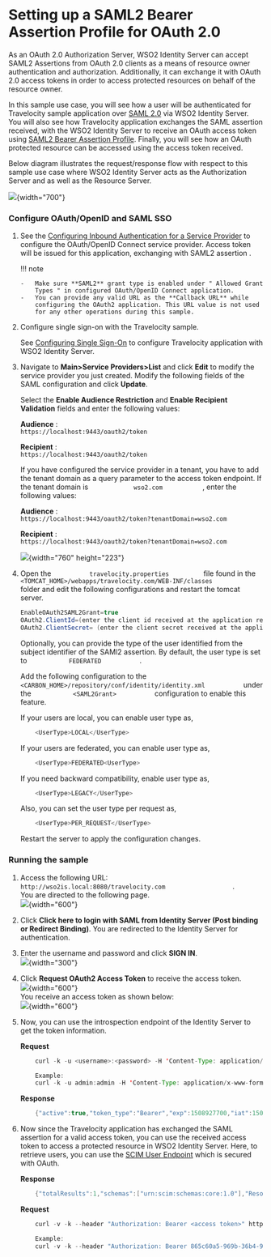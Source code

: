 # Setting up a SAML2 Bearer Assertion Profile for OAuth 2.0

As an OAuth 2.0 Authorization Server, WSO2 Identity Server can accept
SAML2 Assertions from OAuth 2.0 clients as a means of resource owner
authentication and authorization. Additionally, it can exchange it with
OAuth 2.0 access tokens in order to access protected resources on behalf
of the resource owner.

In this sample use case, you will see how a user will be authenticated
for Travelocity sample application over [SAML 2.0](_SAML_2.0_Web_SSO_)
via WSO2 Identity Server. You will also see how Travelocity application
exchanges the SAML assertion received, with the WSO2 Identity Server to
receive an OAuth access token using [SAML2 Bearer Assertion
Profile](_SAML2_Bearer_Assertion_Profile_for_OAuth_2.0_). Finally, you
will see how an OAuth protected resource can be accessed using the
access token received.

  
Below diagram illustrates the request/response flow with respect to this
sample use case where WSO2 Identity Server acts as the Authorization
Server and as well as the Resource Server.

![](attachments/103329974/103329975.png){width="700"}

### Configure OAuth/OpenID and SAML SSO

1.  See the [Configuring Inbound Authentication for a Service
    Provider](https://docs.wso2.com/display/IS530/Configuring+Inbound+Authentication+for+a+Service+Provider)
    to configure the OAuth/OpenID Connect service provider. Access token
    will be issued for this application, exchanging with SAML2
    assertion .

    !!! note
    
        -   Make sure **SAML2** grant type is enabled under " Allowed Grant
            Types " in configured OAuth/OpenID Connect application.
        -   You can provide any valid URL as the **Callback URL** while
            configuring the OAuth2 application. This URL value is not used
            for any other operations during this sample.
    

2.  Configure single sign-on with the Travelocity sample.

    See [Configuring Single Sign-On](_Configuring_Single_Sign-On_) to
    configure Travelocity application with WSO2 Identity Server.

3.  Navigate to **Main\>Service Providers\>List** and click **Edit** to
    modify the service provider you just created. Modify the following
    fields of the SAML configuration and click **Update**.

    Select the **Enable Audience Restriction** and **Enable Recipient
    Validation** fields and enter the following values:

    **Audience** :
    `                           https://localhost:9443/oauth2/token                         `

    **Recipient** :
    `                           https://localhost:9443/oauth2/token                         `

    If you have configured the service provider in a tenant, you have to
    add the tenant domain as a query parameter to the access token
    endpoint. If the tenant domain is
    `             wso2.com            `, enter the following values:

    **Audience** :
    `                                          https://localhost:9443/oauth2/token?tenantDomain=wso2.com                                       `

    **Recipient** :
    `                           https://localhost:9443/oauth2/token?tenantDomain=wso2.com                         `

    ![](attachments/103329974/103329976.png){width="760" height="223"}

4.  Open the `           travelocity.properties          ` file found in
    the
    `           <TOMCAT_HOME>/webapps/travelocity.com/WEB-INF/classes          `
    folder and edit the following configurations and restart the tomcat
    server.

    ``` java
    EnableOAuth2SAML2Grant=true
    OAuth2.ClientId=(enter the client id received at the application registration)
    OAuth2.ClientSecret= (enter the client secret received at the application registration)
    ```

    Optionally, you can provide the type of the user identified from the
    subject identifier of the SAMl2 assertion. By default, the user type
    is set to `            FEDERATED           ` .

    Add the following configuration to the
    `            <CARBON_HOME>/repository/conf/identity/identity.xml           `
    under the `            <SAML2Grant>           ` configuration to
    enable this feature.

    If your users are local, you can enable user type as,

    ``` java
        <UserType>LOCAL</UserType>
    ```

    If your users are federated, you can enable user type as,

    ``` java
        <UserType>FEDERATED<UserType>
    ```

    If you need backward compatibility, enable user type as,

    ``` java
        <UserType>LEGACY</UserType>
    ```

    Also, you can set the user type per request as,

    ``` java
        <UserType>PER_REQUEST</UserType>
    ```

    Restart the server to apply the configuration changes.

### Running the sample

1.  Access the following URL:
    `                     http://wso2is.local:8080/travelocity.com                   `
    .  
    You are directed to the following page.  
    ![](attachments/103329974/103329981.png){width="600"}
2.  Click **Click here to login with SAML from Identity Server (Post
    binding or Redirect Binding)**. You are redirected to the Identity
    Server for authentication.
3.  Enter the username and password and click **SIGN IN**.  
    ![](attachments/103329974/103329980.png){width="300"}
4.  Click **Request OAuth2 Access Token** to receive the access token.  
    ![](attachments/103329974/103329979.png){width="600"}  
    You receive an access token as shown below:  
    ![](attachments/103329974/103329978.png){width="600"}
5.  Now, you can use the introspection endpoint of the Identity Server
    to get the token information.

    **Request**

    ``` java
        curl -k -u <username>:<password> -H 'Content-Type: application/x-www-form-urlencoded' -X POST --data 'token=<access token>' https://<IS_HOST>:<IS_PORT>/oauth2/introspect
    
        Example:
        curl -k -u admin:admin -H 'Content-Type: application/x-www-form-urlencoded' -X POST --data 'token=f3116b04-924f-3f1a-b323-4f0988b94f9f' https://localhost:9443/oauth2/introspect
    ```

    **Response**

    ``` java
        {"active":true,"token_type":"Bearer","exp":1508927700,"iat":1508924100,"client_id":"EiqKsYfVH6dffF0b6LmrFBJW95Aa","username":"admin@carbon.super"}
    ```

6.  Now since the Travelocity application has exchanged the SAML
    assertion for a valid access token, you can use the received access
    token to access a protected resource in WSO2 Identity Server. Here,
    to retrieve users, you can use the [SCIM User
    Endpoint](_SCIM_1.1_APIs_) which is secured with OAuth.

    **Response**

    ``` java
        {"totalResults":1,"schemas":["urn:scim:schemas:core:1.0"],"Resources":[{"meta":{"created":"2017-11-15T11:23:25","location":"https://localhost:9443/wso2/scim/Users/admin","lastModified":"2017-11-15T11:23:25"},"id":"0fb2af3f-03f2-4d6b-8340-957012df23f4","userName":"admin"}]}
    ```

    **Request**

    ``` java
        curl -v -k --header "Authorization: Bearer <access token>" https://<IS_HOST>:<IS_PORT>/wso2/scim/Users
    
        Example:
        curl -v -k --header "Authorization: Bearer 865c60a5-969b-36b4-95e2-721a1fb5c867" https://localhost:9443/wso2/scim/Users
    ```
